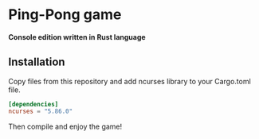 # Ping-Pong game
#### Console edition written in Rust language

## Installation
Copy files from this repository and add ncurses library to your Cargo.toml file.
```toml
[dependencies]
ncurses = "5.86.0"
```

Then compile and enjoy the game!
